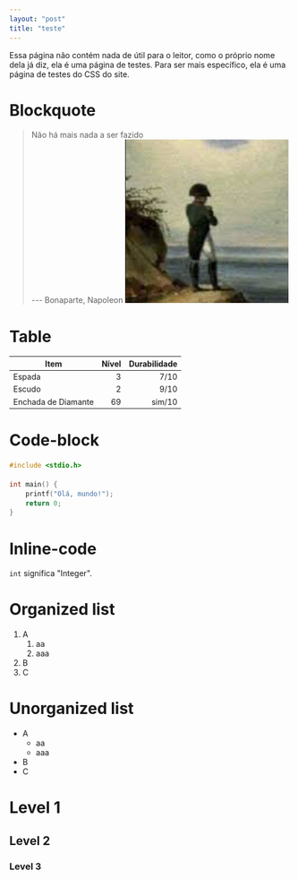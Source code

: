 ```yaml
---
layout: "post"
title: "teste"
---
```


Essa página não contém nada de útil para o leitor, como o próprio nome
dela já diz, ela é uma página de testes. Para ser mais específico, ela é
uma página de testes do CSS do site.

# Blockquote

> Não há mais nada a ser fazido  
> --- Bonaparte, Napoleon
> ![napoleon](/assets/img/napoleon.png)

# Table

| Item                | Nível | Durabilidade |
| ---                 | ---:  | ---:         |
| Espada              | 3     | 7/10         |
| Escudo              | 2     | 9/10         |
| Enchada de Diamante | 69    | sim/10       |

# Code-block

```c
#include <stdio.h>

int main() {
    printf("Olá, mundo!");
    return 0;
}
```

# Inline-code

`int` significa \"Integer\".

# Organized list

1.  A
    1.  aa
    2.  aaa
2.  B
3.  C

# Unorganized list

- A
  - aa
  - aaa
- B
- C

# Level 1

## Level 2

### Level 3
